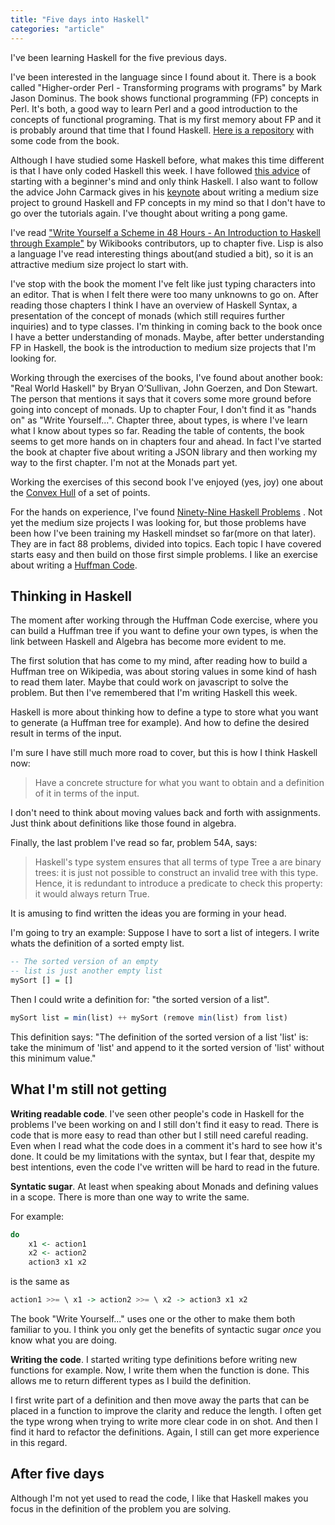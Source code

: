 ```yaml
---
title: "Five days into Haskell"
categories: "article"
---
```


I've been learning Haskell for the five previous days.

I've been interested in the language since I found about it. There is a book
called "Higher-order Perl - Transforming programs with programs" by Mark Jason
Dominus. The book shows functional programming (FP) concepts in Perl. It's both,
a good way to learn Perl and a good introduction to the concepts of functional
programing. That is my first memory about FP and it is probably around that time
that I found Haskell. [Here is a repository](https://github.com/argent0/Higher-Order-Perl)
with some code from the book.

Although I have studied some Haskell before, what makes this time different is
that I have only coded Haskell this week. I have followed [this
advice](http://www.haskell.org/haskellwiki/Koans) of starting with a beginner's
mind and only think Haskell. I also want to follow the advice John Carmack gives in his
[keynote](https://www.youtube.com/watch?v=Uooh0Y9fC_M) about writing a medium size project to ground Haskell
and FP concepts in my mind so that I don't have to go over the tutorials
again. I've thought about writing a pong game.

I've read ["Write Yourself a Scheme in 48 Hours - An Introduction to Haskell
through
Example"](http://en.wikibooks.org/wiki/Write_Yourself_a_Scheme_in_48_Hours)
by Wikibooks contributors, up to chapter five. Lisp is also
a language I've read interesting things about(and studied a bit), so it is an
attractive medium size project lo start with.

I've stop with the book the moment I've felt like just typing characters into
an editor. That is when I felt there were too many unknowns to go on.  After
reading those chapters I think I have an overview of Haskell Syntax, a
presentation of the concept of monads (which still requires further inquiries)
and to type classes. I'm thinking in coming back to the book once I have a better
understanding of monads. Maybe, after better understanding FP in Haskell, the
book is the introduction to medium size projects that I'm looking for.

Working through the exercises of the books, I've found about another book: "Real
World Haskell" by Bryan O’Sullivan, John Goerzen, and Don Stewart. The person
that mentions it says that it covers some more ground before going into concept
of monads. Up to chapter Four, I don't find it as "hands on" as "Write
Yourself...". Chapter three, about types, is where I've learn what I know about
types so far. Reading the table of contents, the book seems to get more hands on
in chapters four and ahead. In fact I've started the book at chapter five about
writing a JSON library and then working my way to the first chapter. I'm not at
the Monads part yet.

Working the exercises of this second book I've enjoyed (yes, joy) one about
the [Convex Hull](http://en.wikipedia.org/wiki/Convex_hull) of a set of
points.

For the hands on experience, I've found
[Ninety-Nine Haskell Problems](http://www.haskell.org/haskellwiki/H-99:_Ninety-Nine_Haskell_Problems)
. Not yet the medium size projects I was looking for, but those problems have been
how I've been training my Haskell mindset so far(more on that later). They are
in fact 88 problems, divided into topics. Each topic I have covered 
starts easy and then build on those first simple problems. I like an exercise about
writing a [Huffman Code](http://en.wikipedia.org/wiki/Huffman_coding).

## Thinking in Haskell

The moment after working through the Huffman Code exercise, where you can build
a Huffman tree if you want to define your own types, is when the link between
Haskell and Algebra has become more evident to me.

The first solution that has come to my mind, after reading how to build a Huffman
tree on Wikipedia, was about storing values in some kind of hash to read them
later. Maybe that could work on javascript to solve the problem. But then I've
remembered that I'm writing Haskell this week.

Haskell is more about thinking how to define a type to store what you want to
generate (a Huffman tree for example). And how to define the desired result in
terms of the input. 

I'm sure I have still much more road to cover, but this is how I think 
Haskell now:

> Have a concrete structure for what you want to obtain and a definition of it
> in terms of the input.

I don't need to think about moving values back and forth with assignments. Just
think about definitions like those found in algebra.

Finally, the last problem I've read so far, problem 54A, says:

>Haskell's type system ensures that all terms of type Tree a are binary trees:
>it is just not possible to construct an invalid tree with this type. Hence, it
>is redundant to introduce a predicate to check this property: it would always
>return True.

It is amusing to find written the ideas you are forming in your head.

I'm going to try an example: Suppose I have to sort a list of integers. I write
whats the definition of a sorted empty list.

~~~ haskell
-- The sorted version of an empty
-- list is just another empty list
mySort [] = []
~~~

Then I could write a definition for: "the sorted version of a list".

~~~ haskell
mySort list = min(list) ++ mySort (remove min(list) from list)
~~~

This definition says: "The definition of the sorted version of a list 'list' is:
take the minimum of 'list' and append to it the sorted version of 'list' without
this minimum value."

## What I'm still not getting

**Writing readable code**. I've seen other people's code in Haskell for the
problems I've been working on and I still don't find it easy to read. There is code
that is more easy to read than other but I still need careful reading. Even
when I read what the code does in a comment it's hard to see how it's done.
It could be my limitations with the syntax, but I fear that, despite my best
intentions, even the code I've written will be hard to read in the future.

**Syntatic sugar**. At least when speaking about Monads and defining values in
a scope. There is more than one way to write the same.

For example:

~~~ haskell
do
	x1 <- action1
	x2 <- action2
	action3 x1 x2
~~~ 

is the same as

~~~ haskell
action1 >>= \ x1 -> action2 >>= \ x2 -> action3 x1 x2
~~~ 

The book "Write Yourself..." uses one or the other to make them both familiar to
you. I think you only get the benefits of syntactic sugar *once* you know what
you are doing.

**Writing the code**. I started writing type definitions before writing new
functions for example. Now, I write them when the function is done. This allows
me to return different types as I build the definition.

I first write part of a definition and then move away the parts that can be
placed in a function to improve the clarity and reduce the length. I often get
the type wrong when trying to write more clear code in on shot. And then I find
it hard to refactor the definitions. Again, I still can get more experience in
this regard.

## After five days

Although I'm not yet used to read the code, I like that Haskell makes you focus
in the definition of the problem you are solving.
